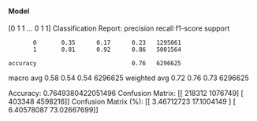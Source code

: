 #### Model
[0 1 1 ... 0 1 1]
Classification Report:
              precision    recall  f1-score   support

           0       0.35      0.17      0.23   1295061
           1       0.81      0.92      0.86   5001564

    accuracy                           0.76   6296625
   macro avg       0.58      0.54      0.54   6296625
weighted avg       0.72      0.76      0.73   6296625

Accuracy: 0.7649380422051496
Confusion Matrix:
[[ 218312 1076749]
 [ 403348 4598216]]
Confusion Matrix (%):
[[ 3.46712723 17.1004149 ]
 [ 6.40578087 73.02667699]]
